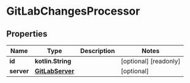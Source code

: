 
# GitLabChangesProcessor

## Properties
Name | Type | Description | Notes
------------ | ------------- | ------------- | -------------
**id** | **kotlin.String** |  |  [optional] [readonly]
**server** | [**GitLabServer**](GitLabServer.md) |  |  [optional]



